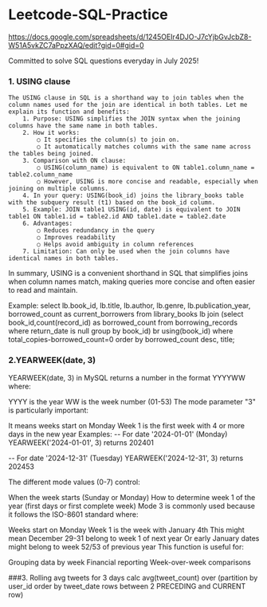 # Leetcode-SQL-Practice

https://docs.google.com/spreadsheets/d/1245OEIr4DJO-J7cYjbGvJcbZ8-W51A5vkZC7aPpzXAQ/edit?gid=0#gid=0

Committed to solve SQL questions everyday in July 2025!

### 1. USING clause
	The USING clause in SQL is a shorthand way to join tables when the column names used for the join are identical in both tables. Let me explain its function and benefits:
		1. Purpose: USING simplifies the JOIN syntax when the joining columns have the same name in both tables.
		2. How it works:
			○ It specifies the column(s) to join on.
			○ It automatically matches columns with the same name across the tables being joined.
		3. Comparison with ON clause:
			○ USING(column_name) is equivalent to ON table1.column_name = table2.column_name
			○ However, USING is more concise and readable, especially when joining on multiple columns.
		4. In your query: USING(book_id) joins the library_books table with the subquery result (t1) based on the book_id column.
		5. Example: JOIN table1 USING(id, date) is equivalent to JOIN table1 ON table1.id = table2.id AND table1.date = table2.date
		6. Advantages:
			○ Reduces redundancy in the query
			○ Improves readability
			○ Helps avoid ambiguity in column references
		7. Limitation: Can only be used when the join columns have identical names in both tables.
In summary, USING is a convenient shorthand in SQL that simplifies joins when column names match, making queries more concise and often easier to read and maintain.

Example: 
select 
lb.book_id,
lb.title,
lb.author,
lb.genre,
lb.publication_year,
borrowed_count as current_borrowers
from library_books lb
join (select book_id,count(record_id) as borrowed_count
from borrowing_records 
where return_date is null
group by book_id) br 
using(book_id)
where total_copies-borrowed_count=0
order by borrowed_count desc, title;

### 2.YEARWEEK(date, 3)
YEARWEEK(date, 3) in MySQL returns a number in the format YYYYWW where:

YYYY is the year
WW is the week number (01-53)
The mode parameter "3" is particularly important:

It means weeks start on Monday
Week 1 is the first week with 4 or more days in the new year
Examples:
-- For date '2024-01-01' (Monday)
YEARWEEK('2024-01-01', 3) returns 202401

-- For date '2024-12-31' (Tuesday)
YEARWEEK('2024-12-31', 3) returns 202453

The different mode values (0-7) control:

When the week starts (Sunday or Monday)
How to determine week 1 of the year (first days or first complete week)
Mode 3 is commonly used because it follows the ISO-8601 standard where:

Weeks start on Monday
Week 1 is the week with January 4th
This might mean December 29-31 belong to week 1 of next year
Or early January dates might belong to week 52/53 of previous year
This function is useful for:

Grouping data by week
Financial reporting
Week-over-week comparisons

###3. Rolling avg tweets for 3 days calc
avg(tweet_count) over (partition by user_id order by tweet_date rows between 2 PRECEDING and CURRENT row)
